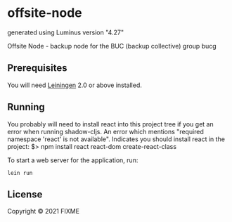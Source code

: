 # offsite-node

generated using Luminus version "4.27"

Offsite Node - backup node for the BUC (backup collective) group bucg

## Prerequisites

You will need [Leiningen][1] 2.0 or above installed.

[1]: https://github.com/technomancy/leiningen

## Running
You probably will need to install react into this project tree if you get an error when running shadow-cljs.  An error which mentions "required namespace 'react' is not available". Indicates you should install react in the project: $> npm install react react-dom create-react-class

To start a web server for the application, run:

    lein run 

## License

Copyright © 2021 FIXME

